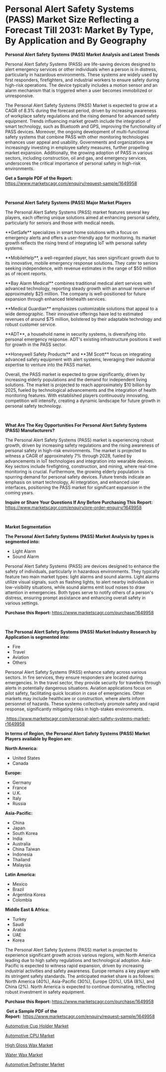<p><h1>Personal Alert Safety Systems (PASS) Market Size Reflecting a Forecast Till 2031: Market By Type, By Application and By Geography</h1></p><p><strong>Personal Alert Safety Systems (PASS) Market Analysis and Latest Trends</strong></p>
<p><p>Personal Alert Safety Systems (PASS) are life-saving devices designed to alert emergency services or other individuals when a person is in distress, particularly in hazardous environments. These systems are widely used by first responders, firefighters, and industrial workers to ensure safety during high-risk operations. The device typically includes a motion sensor and an alarm mechanism that is triggered when a user becomes immobilized or unresponsive.</p><p>The Personal Alert Safety Systems (PASS) Market is expected to grow at a CAGR of 8.3% during the forecast period, driven by increasing awareness of workplace safety regulations and the rising demand for advanced safety equipment. Trends influencing market growth include the integration of smart technology, such as Bluetooth and GPS, improving the functionality of PASS devices. Moreover, the ongoing development of multi-functional safety systems that combine PASS with other monitoring technologies enhances user appeal and usability. Governments and organizations are increasingly investing in employee safety measures, further propelling market expansion. Additionally, the growing adoption of PASS in various sectors, including construction, oil and gas, and emergency services, underscores the critical importance of personal safety in high-risk environments.</p></p>
<p><strong>Get a Sample PDF of the Report:&nbsp;</strong> <a href="https://www.marketscagr.com/enquiry/request-sample/1649958?utm_campaign=1286&utm_medium=2&utm_source=Github&utm_content=ia&utm_term=26092024&utm_id=personal-alert-safety-systems-pass">https://www.marketscagr.com/enquiry/request-sample/1649958</a></p>
<p>&nbsp;</p>
<p><strong>Personal Alert Safety Systems (PASS) Major Market Players</strong></p>
<p><p>The Personal Alert Safety Systems (PASS) market features several key players, each offering unique solutions aimed at enhancing personal safety, particularly for seniors and those with medical needs. </p><p>**GetSafe** specializes in smart home solutions with a focus on emergency alerts and offers a user-friendly app for monitoring. Its market growth reflects the rising trend of integrating IoT with personal safety systems.</p><p>**MobileHelp**, a well-regarded player, has seen significant growth due to its innovative, mobile emergency response solutions. They cater to seniors seeking independence, with revenue estimates in the range of $50 million as of recent reports.</p><p>**Bay Alarm Medical** combines traditional medical alert services with advanced technology, reporting steady growth with an annual revenue of approximately $25 million. The company is well-positioned for future expansion through enhanced telehealth services.</p><p>**Medical Guardian** emphasizes customizable solutions that appeal to a wide demographic. Their innovative offerings have led to estimated revenues of around $75 million, bolstered by their adaptable technology and robust customer service.</p><p>**ADT**, a household name in security systems, is diversifying into personal emergency response. ADT's existing infrastructure positions it well for growth in the PASS sector.</p><p>**Honeywell Safety Products** and **3M Scott** focus on integrating advanced safety equipment with alert systems, leveraging their industrial expertise to venture into the PASS market.</p><p>Overall, the PASS market is expected to grow significantly, driven by increasing elderly populations and the demand for independent living solutions. The market is projected to reach approximately $10 billion by 2025, fueled by technological advancements and the integration of health monitoring features. With established players continuously innovating, competition will intensify, creating a dynamic landscape for future growth in personal safety technology.</p></p>
<p>&nbsp;</p>
<p><strong>What Are The Key Opportunities For Personal Alert Safety Systems (PASS) Manufacturers?</strong></p>
<p><p>The Personal Alert Safety Systems (PASS) market is experiencing robust growth, driven by increasing safety regulations and the rising awareness of personal safety in high-risk environments. The market is projected to witness a CAGR of approximately 7% through 2028, fueled by advancements in IoT technologies and integration into wearable devices. Key sectors include firefighting, construction, and mining, where real-time monitoring is crucial. Furthermore, the growing elderly population is spurring demand for personal safety devices. Future trends indicate an emphasis on smart technology, AI integration, and enhanced user interfaces, positioning the PASS market for significant expansion in the coming years.</p></p>
<p><strong>Inquire or Share Your Questions If Any Before Purchasing This Report:</strong> <a href="https://www.marketscagr.com/enquiry/pre-order-enquiry/1649958?utm_campaign=1286&utm_medium=2&utm_source=Github&utm_content=ia&utm_term=26092024&utm_id=personal-alert-safety-systems-pass">https://www.marketscagr.com/enquiry/pre-order-enquiry/1649958</a></p>
<p>&nbsp;</p>
<p><strong>Market Segmentation</strong></p>
<p><strong>The Personal Alert Safety Systems (PASS) Market Analysis by types is segmented into:</strong></p>
<p><ul><li>Light Alarm</li><li>Sound Alarm</li></ul></p>
<p><p>Personal Alert Safety Systems (PASS) are devices designed to enhance the safety of individuals, particularly in hazardous environments. They typically feature two main market types: light alarms and sound alarms. Light alarms utilize visual signals, such as flashing lights, to alert nearby individuals in low-visibility situations, while sound alarms emit loud noises to draw attention in emergencies. Both types serve to notify others of a person's distress, ensuring prompt assistance and enhancing overall safety in various settings.</p></p>
<p><strong>Purchase this Report:&nbsp;</strong><a href="https://www.marketscagr.com/purchase/1649958?utm_campaign=1286&utm_medium=2&utm_source=Github&utm_content=ia&utm_term=26092024&utm_id=personal-alert-safety-systems-pass">https://www.marketscagr.com/purchase/1649958</a></p>
<p>&nbsp;</p>
<p><strong>The Personal Alert Safety Systems (PASS) Market Industry Research by Application is segmented into:</strong></p>
<p><ul><li>Fire</li><li>Travel</li><li>Aviation</li><li>Others</li></ul></p>
<p><p>Personal Alert Safety Systems (PASS) enhance safety across various sectors. In fire services, they ensure responders are located during emergencies. In the travel sector, they provide security for travelers through alerts in potentially dangerous situations. Aviation applications focus on pilot safety, facilitating quick location in case of emergencies. Other markets may include healthcare or construction, where alerts inform personnel of hazards. These systems collectively promote safety and rapid response, significantly mitigating risks in high-stakes environments.</p></p>
<p><a href="https://www.marketscagr.com/personal-alert-safety-systems-market-r1649958?utm_campaign=1286&utm_medium=2&utm_source=Github&utm_content=ia&utm_term=26092024&utm_id=personal-alert-safety-systems-pass">&nbsp;https://www.marketscagr.com/personal-alert-safety-systems-market-r1649958</a></p>
<p><strong>In terms of Region, the Personal Alert Safety Systems (PASS) Market Players available by Region are:</strong></p>
<p>
    <p> <strong> North America: </strong>
        <ul>
            <li>United States</li>
            <li>Canada</li>
        </ul>
        </p> 
    <p> <strong> Europe: </strong>
        <ul>
            <li>Germany</li>
            <li>France</li>
            <li>U.K.</li>
            <li>Italy</li>
            <li>Russia</li>
        </ul>
        </p> 
    <p> <strong> Asia-Pacific: </strong>
        <ul>
            <li>China</li>
            <li>Japan</li>
            <li>South Korea</li>
            <li>India</li>
            <li>Australia</li>
            <li>China Taiwan</li>
            <li>Indonesia</li>
            <li>Thailand</li>
            <li>Malaysia</li>
        </ul>
        </p> 
    <p> <strong> Latin America: </strong>
        <ul>
            <li>Mexico</li>
            <li>Brazil</li>
            <li>Argentina Korea</li>
            <li>Colombia</li>
        </ul>
        </p> 
    <p> <strong> Middle East & Africa: </strong>
        <ul>
            <li>Turkey</li>
            <li>Saudi</li>
            <li>Arabia</li>
            <li>UAE</li>
            <li>Korea</li>
        </ul>
    </p>
    </p>
<p><p>The Personal Alert Safety Systems (PASS) market is projected to experience significant growth across various regions, with North America leading due to high safety regulations and technological adoption. Asia-Pacific is expected to witness rapid expansion, driven by increasing industrial activities and safety awareness. Europe remains a key player with its stringent safety standards. The anticipated market share is as follows: North America (40%), Asia-Pacific (30%), Europe (20%), USA (8%), and China (2%). North America is expected to continue dominating, reflecting robust investment in safety equipment.</p></p>
<p><strong>Purchase this Report: </strong><a href="https://www.marketscagr.com/purchase/1649958?utm_campaign=1286&utm_medium=2&utm_source=Github&utm_content=ia&utm_term=26092024&utm_id=personal-alert-safety-systems-pass">https://www.marketscagr.com/purchase/1649958</a></p>
<p>&nbsp;<strong>Get a Sample PDF of the Report:&nbsp;&nbsp;</strong><a href="https://www.marketscagr.com/enquiry/request-sample/1649958?utm_campaign=1286&utm_medium=2&utm_source=Github&utm_content=ia&utm_term=26092024&utm_id=personal-alert-safety-systems-pass">https://www.marketscagr.com/enquiry/request-sample/1649958</a></p>
<p><strong></strong></p>
<p><p><a href="https://www.linkedin.com/pulse/automotive-cup-holder-market-size-growing-cagr-125-report-189fe?trackingId=DGupp31CTOesWxmM6s1xnA%3D%3D&utm_campaign=1286&utm_medium=2&utm_source=Github&utm_content=ia&utm_term=26092024&utm_id=personal-alert-safety-systems-pass">Automotive Cup Holder Market</a></p><p><a href="https://www.linkedin.com/pulse/pioneering-growth-analyzing-global-automotive-cpu-market-h9wfe?trackingId=HOa0y9sCQaeZB9FKmA871g%3D%3D&utm_campaign=1286&utm_medium=2&utm_source=Github&utm_content=ia&utm_term=26092024&utm_id=personal-alert-safety-systems-pass">Automotive CPU Market</a></p><p><a href="https://issuu.com/reportprime-2/docs/high-gloss-wax-market-size-2030.ppt_b3401e7627f8ce?utm_campaign=1286&utm_medium=2&utm_source=Github&utm_content=ia&utm_term=26092024&utm_id=personal-alert-safety-systems-pass">High Gloss Wax Market</a></p><p><a href="https://issuu.com/reportprime-2/docs/water-wax-market-size-2030.pptx_96d88d8c82a3c6?utm_campaign=1286&utm_medium=2&utm_source=Github&utm_content=ia&utm_term=26092024&utm_id=personal-alert-safety-systems-pass">Water Wax Market</a></p><p><a href="https://www.linkedin.com/pulse/automotive-defroster-market-size-growing-cagr-137-report-auyof?trackingId=QyAQpvDBTbeqmbiXblHl9Q%3D%3D&utm_campaign=1286&utm_medium=2&utm_source=Github&utm_content=ia&utm_term=26092024&utm_id=personal-alert-safety-systems-pass">Automotive Defroster Market</a></p></p>